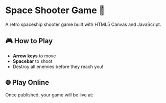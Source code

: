 # Space Shooter Game 🚀

A retro spaceship shooter game built with HTML5 Canvas and JavaScript.

## 🎮 How to Play
- **Arrow keys** to move
- **Spacebar** to shoot
- Destroy all enemies before they reach you!

## 🌐 Play Online
Once published, your game will be live at:

